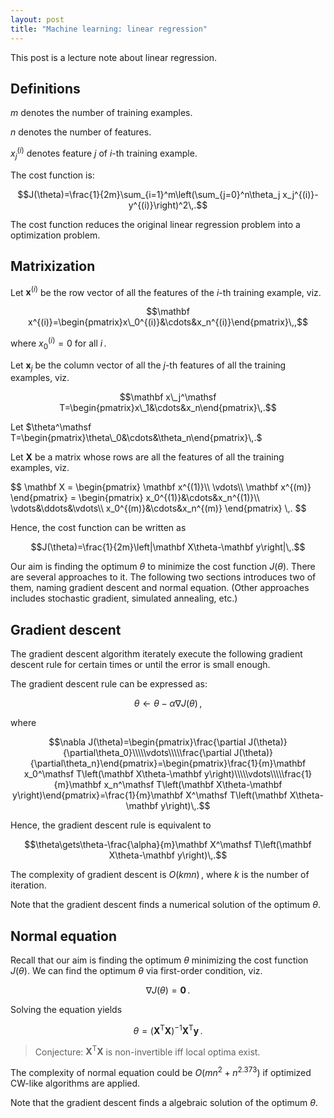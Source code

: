 ```yaml
---
layout: post
title: "Machine learning: linear regression"
---
```


This post is a lecture note about linear regression.

## Definitions

$m$ denotes the number of training examples.

$n$ denotes the number of features.

$x_j^{(i)}$ denotes feature $j$ of $i$-th training example.

The cost function is:

$$J(\theta)=\frac{1}{2m}\sum_{i=1}^m\left(\sum_{j=0}^n\theta_j x_j^{(i)}-y^{(i)}\right)^2\,.$$

The cost function reduces the original linear regression problem into a optimization problem.

## Matrixization

Let $\mathbf x^{(i)}$ be the row vector of all the features of the $i$-th training example, viz.

$$\mathbf x^{(i)}=\begin{pmatrix}x\_0^{(i)}&\cdots&x_n^{(i)}\end{pmatrix}\,,$$

where $x_0^{(i)}=0$ for all $i\,.$

Let $\mathbf x_j$ be the column vector of all the $j$-th features of all the training examples, viz.

$$\mathbf x\_j^\mathsf T=\begin{pmatrix}x\_1&\cdots&x_n\end{pmatrix}\,.$$

Let $\theta^\mathsf T=\begin{pmatrix}\theta\_0&\cdots&\theta_n\end{pmatrix}\,.$

Let $\mathbf X$ be a matrix whose rows are all the features of all the training examples, viz.

<div>
$$
\mathbf X
=
\begin{pmatrix}
\mathbf x^{(1)}\\
\vdots\\
\mathbf x^{(m)}
\end{pmatrix}
=
\begin{pmatrix}
x_0^{(1)}&\cdots&x_n^{(1)}\\
\vdots&\ddots&\vdots\\
x_0^{(m)}&\cdots&x_n^{(m)}
\end{pmatrix}
\,.
$$
</div>

Hence, the cost function can be written as

$$J(\theta)=\frac{1}{2m}\left|\mathbf X\theta-\mathbf y\right|\,.$$

Our aim is finding the optimum $\theta$ to minimize the cost function $J(\theta)$.
There are several approaches to it. The following two sections introduces two of them, naming gradient descent and normal equation. (Other approaches includes stochastic gradient, simulated annealing, etc.)

## Gradient descent

The gradient descent algorithm iterately execute the following gradient descent rule for certain times or until the error is small enough.

The gradient descent rule can be expressed as:

$$\theta\gets\theta-\alpha\nabla J(\theta)\,,$$

where

$$\nabla J(\theta)=\begin{pmatrix}\frac{\partial J(\theta)}{\partial\theta_0}\\\\\vdots\\\\\frac{\partial J(\theta)}{\partial\theta_n}\end{pmatrix}=\begin{pmatrix}\frac{1}{m}\mathbf x_0^\mathsf T\left(\mathbf X\theta-\mathbf y\right)\\\\\vdots\\\\\frac{1}{m}\mathbf x_n^\mathsf T\left(\mathbf X\theta-\mathbf y\right)\end{pmatrix}=\frac{1}{m}\mathbf X^\mathsf T\left(\mathbf X\theta-\mathbf y\right)\,.$$

Hence, the gradient descent rule is equivalent to

$$\theta\gets\theta-\frac{\alpha}{m}\mathbf X^\mathsf T\left(\mathbf X\theta-\mathbf y\right)\,.$$

The complexity of gradient descent is $O(kmn)\,,$ where $k$ is the number of iteration.

Note that the gradient descent finds a numerical solution of the optimum $\theta$.

<!-- TODO: regularization -->

## Normal equation

Recall that our aim is finding the optimum $\theta$ minimizing the cost function $J(\theta)$. We can find the optimum $\theta$ via first-order condition, viz.

$$\nabla J(\theta)=\mathbf0\,.$$

Solving the equation yields

$$\theta=\left(\mathbf X^\mathsf T\mathbf X\right)^{-1}\mathbf X^\mathsf T\mathbf y\,.$$

> Conjecture: $\mathbf X^\mathsf T\mathbf X$ is non-invertible iff local optima exist.

The complexity of normal equation could be $O(mn^2+n^{2.373})$ if optimized CW-like algorithms are applied.

Note that the gradient descent finds a algebraic solution of the optimum $\theta$.
